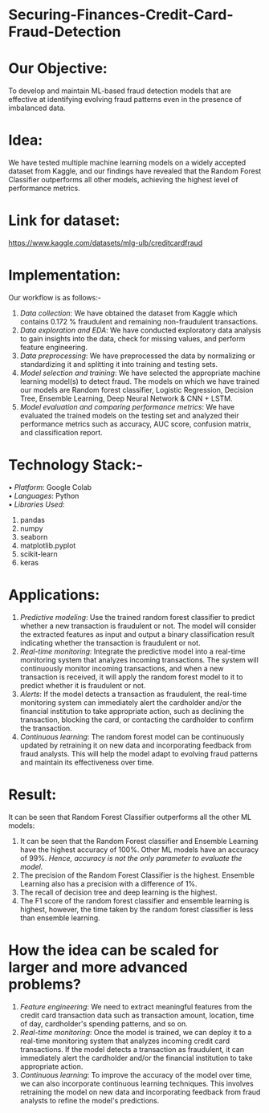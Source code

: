 # Securing-Finances-Credit-Card-Fraud-Detection

# Our Objective:
To develop and maintain ML-based fraud detection models that are effective at identifying evolving fraud patterns even in the presence of imbalanced data.

# Idea:
We have tested multiple machine learning models on a widely accepted dataset from Kaggle, and our findings have revealed that the Random Forest Classifier outperforms all other models, achieving the highest level of performance metrics.

# Link for dataset:
https://www.kaggle.com/datasets/mlg-ulb/creditcardfraud

# Implementation:
Our workflow is as follows:- 
1.	_Data collection_: We have obtained the dataset from Kaggle which contains 0.172 % fraudulent and remaining non-fraudulent transactions.
2.	_Data exploration and EDA_: We have conducted exploratory data analysis to gain insights into the data, check for missing values, and perform feature engineering.
3.	_Data preprocessing_: We have preprocessed the data by normalizing or standardizing it and splitting it into training and testing sets.
4.	_Model selection and training_: We have selected the appropriate machine learning model(s) to detect fraud. The models on which we have trained our models are Random forest classifier, Logistic Regression, Decision Tree, Ensemble Learning, Deep Neural Network & CNN + LSTM.
5.	_Model evaluation and comparing performance metrics_: We have evaluated the trained models on the testing set and analyzed their performance metrics such as accuracy, AUC score, confusion matrix, and classification report.

# Technology Stack:- 
• _Platform_: Google Colab                                                                                                                                                   
• _Languages_: Python                                                                                                                                                       
• _Libraries Used_:                                                                                                                                                         
   1.	pandas
   2.	numpy
   3.	seaborn
   4.	matplotlib.pyplot
   5.	scikit-learn
   6.	keras

# Applications:
1.	_Predictive modeling_: Use the trained random forest classifier to predict whether a new transaction is fraudulent or not. The model will consider the extracted features as input and output a binary classification result indicating whether the transaction is fraudulent or not.
2.	_Real-time monitoring_: Integrate the predictive model into a real-time monitoring system that analyzes incoming transactions. The system will continuously monitor incoming transactions, and when a new transaction is received, it will apply the random forest model to it to predict whether it is fraudulent or not.
3.	_Alerts_: If the model detects a transaction as fraudulent, the real-time monitoring system can immediately alert the cardholder and/or the financial institution to take appropriate action, such as declining the transaction, blocking the card, or contacting the cardholder to confirm the transaction.
4.	_Continuous learning_: The random forest model can be continuously updated by retraining it on new data and incorporating feedback from fraud analysts. This will help the model adapt to evolving fraud patterns and maintain its effectiveness over time.

# Result:
It can be seen that Random Forest Classifier outperforms all the other ML models:
1.	It can be seen that the Random Forest classifier and Ensemble Learning have the highest accuracy of 100%. Other ML models have an accuracy of 99%.
	_Hence, accuracy is not the only parameter to evaluate the model._
2.	The precision of the Random Forest Classifier is the highest. Ensemble Learning also has a precision with a difference of 1%.
3.	The recall of decision tree and deep learning is the highest.
4.	The F1 score of the random forest classifier and ensemble learning is highest, however, the time taken by the random forest classifier is less than ensemble learning.

# How the idea can be scaled for larger and more advanced problems?
1. 	_Feature engineering_: We need to extract meaningful features from the credit card transaction data such as transaction amount, location, time of day, cardholder's spending patterns, and so on.
2. 	_Real-time monitoring_: Once the model is trained, we can deploy it to a real-time monitoring system that analyzes incoming credit card transactions. If the model detects a transaction as fraudulent, it can immediately alert the cardholder and/or the financial institution to take appropriate action.
3.  _Continuous learning_: To improve the accuracy of the model over time, we can also incorporate continuous learning techniques. This involves retraining the model on new data and incorporating feedback from fraud analysts to refine the model's predictions.


